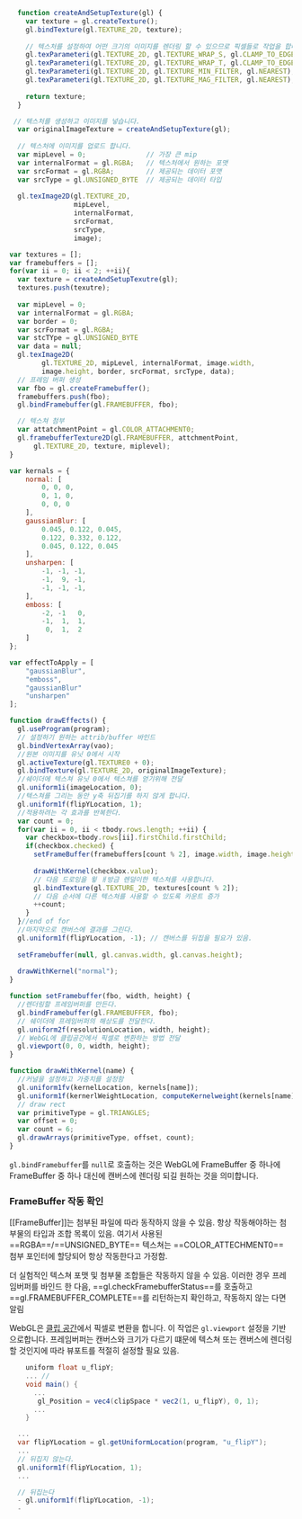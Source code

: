 ```js
  function createAndSetupTexture(gl) {
    var texture = gl.createTexture();
    gl.bindTexture(gl.TEXTURE_2D, texture);
 
    // 텍스처를 설정하여 어떤 크기의 이미지를 렌더링 할 수 있으므로 픽셀들로 작업을 합니다.
    gl.texParameteri(gl.TEXTURE_2D, gl.TEXTURE_WRAP_S, gl.CLAMP_TO_EDGE);
    gl.texParameteri(gl.TEXTURE_2D, gl.TEXTURE_WRAP_T, gl.CLAMP_TO_EDGE);
    gl.texParameteri(gl.TEXTURE_2D, gl.TEXTURE_MIN_FILTER, gl.NEAREST);
    gl.texParameteri(gl.TEXTURE_2D, gl.TEXTURE_MAG_FILTER, gl.NEAREST);
 
    return texture;
  }

 // 텍스처를 생성하고 이미지를 넣습니다.
  var originalImageTexture = createAndSetupTexture(gl);
 
  // 텍스처에 이미지를 업로드 합니다.
  var mipLevel = 0;               // 가장 큰 mip
  var internalFormat = gl.RGBA;   // 텍스처에서 원하는 포맷
  var srcFormat = gl.RGBA;        // 제공되는 데이터 포맷
  var srcType = gl.UNSIGNED_BYTE  // 제공되는 데이터 타입
  
  gl.texImage2D(gl.TEXTURE_2D,
                mipLevel,
                internalFormat,
                srcFormat,
                srcType,
                image);
```


```js 
var textures = [];
var framebuffers = [];
for(var ii = 0; ii < 2; ++ii){
  var texture = createAndSetupTexutre(gl);
  textures.push(texutre);
  
  var mipLevel = 0;
  var internalFormat = gl.RGBA;
  var border = 0;
  var scrFormat = gl.RGBA;
  var stcTYpe = gl.UNSIGNED_BYTE
  var data = null;
  gl.texImage2D(
        gl.TEXTURE_2D, mipLevel, internalFormat, image.width, 
        image.height, border, srcFormat, srcType, data);
  // 프레임 버퍼 생성
  var fbo = gl.createFramebuffer();
  framebuffers.push(fbo);
  gl.bindFramebuffer(gl.FRAMEBUFFER, fbo);

  // 텍스쳐 첨부
  var attatchmentPoint = gl.COLOR_ATTACHMENT0;
  gl.framebufferTexture2D(gl.FRAMEBUFFER, attchmentPoint, 
	  gl.TEXTURE_2D, texture, miplevel);
}
```

```js title:'Convention Kernel'
var kernals = {
	normal: [ 
		0, 0, 0,
		0, 1, 0,
		0, 0, 0
	],
	gaussianBlur: [ 
		0.045, 0.122, 0.045,
		0.122, 0.332, 0.122,
		0.045, 0.122, 0.045
	],
	unsharpen: [ 
		-1, -1, -1,
		-1,  9, -1,
		-1, -1, -1,
	],
	emboss: [
		-2, -1   0,
		-1,  1,  1,
		 0,  1,  2
	]
};

var effectToApply = [
	"gaussianBlur",
	"emboss",
	"gaussianBlur"
	"unsharpen"
];
```

```js
function drawEffects() {
  gl.useProgram(program);
  // 설정하기 원하는 attrib/buffer 바인드
  gl.bindVertexArray(vao);
  //원본 이미지를 유닛 0에서 시작
  gl.activeTexture(gl.TEXTURE0 + 0);
  gl.bindTexture(gl.TEXTURE_2D, originalImageTexture);
  //쉐이더에 텍스쳐 유닛 0에서 텍스쳐를 얻기위해 전달
  gl.uniform1i(imageLocation, 0);
  //텍스쳐를 그리는 동안 y축 뒤집기를 하지 않게 합니다.
  gl.uniform1f(flipYLocation, 1);
  //적용하려는 각 효과를 반복한다.
  var count = 0;
  for(var ii = 0, ii < tbody.rows.length; ++ii) {
    var checkbox=tbody.rows[ii].firstChild.firstChild;
    if(checkbox.checked) {
      setFrameBuffer(framebuffers[count % 2], image.width, image.height);
	
      drawWithKernel(checkbox.value);
	  // 다음 드로잉을 윟 ㅐ방금 렌덜이한 텍스쳐를 사용합니다.
	  gl.bindTexture(gl.TEXTURE_2D, textures[count % 2]);
	  // 다음 순서에 다른 텍스쳐를 사용할 수 있도록 카운트 증가
	  ++count;	  
    }
  }//end of for
  //마지막으로 캔버스에 결과를 그린다.
  gl.uniform1f(flipYLocation, -1); // 캔버스를 뒤집을 필요가 있음.
  
  setFramebuffer(null, gl.canvas.width, gl.canvas.height);
  
  drawWithKernel("normal");
}

function setFramebuffer(fbo, width, height) {
  //렌더링할 프레임버퍼를 만든다.
  gl.bindFramebuffer(gl.FRAMEBUFFER, fbo);
  // 쉐이더에 프레임버퍼의 해상도를 전달한다.
  gl.uniform2f(resolutionLocation, width, height);
  // WebGL에 클립공간에서 픽셀로 변환하는 방법 전달
  gl.viewport(0, 0, width, height);
}

function drawWithKernel(name) {
  //커널을 설정하고 가중치를 설정함
  gl.uniform1fv(kernelLocation, kernels[name]);
  gl.uniform1f(kernerlWeightLocation, computeKernelweight(kernels[name]));
  // draw rect 
  var primitiveType = gl.TRIANGLES;
  var offset = 0;
  var count = 6;
  gl.drawArrays(primitiveType, offset, count);
}

```

`gl.bindFramebuffer`를 `null`로 호출하는 것은 WebGL에 FrameBuffer 중 하나에 FrameBuffer 중 하나 대신에 캔버스에 렌더링 되길 원하는 것을 의미합니다.

### FrameBuffer 작동 확인
[[FrameBuffer]]는 첨부된 파일에 따라 동작하지 않을 수 있음. 항상 작동해야하는 첨부물의 타입과 조합 목록이 있음. 여기서 사용된 ==RGBA==/==UNSIGNED_BYTE== 텍스쳐는 ==COLOR_ATTECHMENT0== 첨부 포인터에  할당되어 항상 작동한다고 가정함. 

더 실험적인 텍스쳐 포맷 및 첨부물 조합들은 작동하지 않을 수 있음. 
이러한 경우 프레임버퍼를 바인드 한 다음, ==gl.checkFramebufferStatus==를 호출하고 ==gl.FRAMEBUFFER_COMPLETE==를 리턴하는지 확인하고, 작동하지 않는 다면 알림

WebGL은 [클립 공간](https://webgl2fundamentals.org/webgl/lessons/ko/webgl-fundamentals.html)에서 픽셀로 변환을 합니다. 이 작업은 `gl.viewport` 설정을 기반으로합니다. 프레임버퍼는 캔버스와 크기가 다르기 떄문에 텍스쳐 또는 캔버스에 렌더링 할 것인지에 따라 뷰포트를 적절히 설정할 필요 있음.

```cs title:"Vertex Shader"
	uniform float u_flipY;
	... //
	void main() {
	  ...
	   gl_Position = vec4(clipSpace * vec2(1, u_flipY), 0, 1);
	  ...
	}

```

```cs title:"Fragment Shader"
  ...
  var flipYLocation = gl.getUniformLocation(program, "u_flipY");
  ...
  // 뒤집지 않는다.
  gl.uniform1f(flipYLocation, 1);
  ...

  // 뒤집는다
  - gl.uniform1f(flipYLocation, -1);
  - 
```
